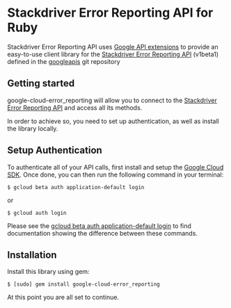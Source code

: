 Stackdriver Error Reporting API for Ruby
=================================================

Stackdriver Error Reporting API uses [Google API extensions][google-gax] to provide an
easy-to-use client library for the [Stackdriver Error Reporting API][] (v1beta1) defined in the [googleapis][] git repository


[googleapis]: https://github.com/googleapis/googleapis/tree/master/google/devtools/clouderrorreporting/v1beta1
[google-gax]: https://github.com/googleapis/gax-ruby
[Stackdriver Error Reporting API]: https://developers.google.com/apis-explorer/#p/clouderrorreporting/v1beta1/

Getting started
---------------

google-cloud-error_reporting will allow you to connect to the [Stackdriver Error Reporting API][] and access all its methods.

In order to achieve so, you need to set up authentication, as well as install the library locally.


Setup Authentication
--------------------

To authenticate all of your API calls, first install and setup the [Google Cloud SDK][].
Once done, you can then run the following command in your terminal:

    $ gcloud beta auth application-default login

or

    $ gcloud auth login

Please see the [gcloud beta auth application-default login][] to find documentation showing the difference between these commands.

[Google Cloud SDK]: https://cloud.google.com/sdk/
[gcloud beta auth application-default login]: https://cloud.google.com/sdk/gcloud/reference/beta/auth/application-default/login


Installation
-------------------

Install this library using gem:

    $ [sudo] gem install google-cloud-error_reporting

At this point you are all set to continue.